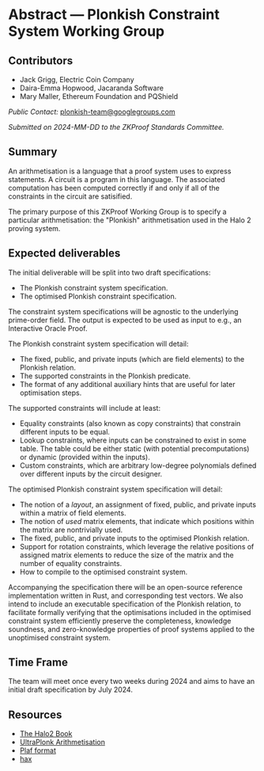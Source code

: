 # Abstract — Plonkish Constraint System Working Group

## Contributors
- Jack Grigg, Electric Coin Company
- Daira-Emma Hopwood, Jacaranda Software
- Mary Maller, Ethereum Foundation and PQShield

*Public Contact:* plonkish-team@googlegroups.com

*Submitted on 2024-MM-DD to the ZKProof Standards Committee.*

## Summary
An arithmetisation is a language that a proof system uses to express statements. A circuit is a program in this language. The associated computation has been computed correctly if and only if all of the constraints in the circuit are satisified.

The primary purpose of this ZKProof Working Group is to specify a particular arithmetisation: the "Plonkish" arithmetisation used in the Halo 2 proving system.

## Expected deliverables
The initial deliverable will be split into two draft specifications:
- The Plonkish constraint system specification.
- The optimised Plonkish constraint specification.

The constraint system specifications will be agnostic to the underlying prime-order field.  The output is expected to be used as input to e.g., an Interactive Oracle Proof.

The Plonkish constraint system specification will detail:
- The fixed, public, and private inputs (which are field elements) to the Plonkish relation.
- The supported constraints in the Plonkish predicate.
- The format of any additional auxiliary hints that are useful for later optimisation steps.

The supported constraints will include at least:
- Equality constraints (also known as copy constraints) that constrain different inputs to be equal.
- Lookup constraints, where inputs can be constrained to exist in some table. The table could be either static (with potential precomputations) or dynamic (provided within the inputs).
- Custom constraints, which are arbitrary low-degree polynomials defined over different inputs by the circuit designer.

The optimised Plonkish constraint system specification will detail:
- The notion of a *layout*, an assignment of fixed, public, and private inputs within a matrix of field elements.
- The notion of *used* matrix elements, that indicate which positions within the matrix are nontrivially used.
- The fixed, public, and private inputs to the optimised Plonkish relation.
- Support for rotation constraints, which leverage the relative positions of assigned matrix elements to reduce the size of the matrix and the number of equality constraints.
- How to compile to the optimised constraint system.

Accompanying the specification there will be an open-source reference implementation written in Rust, and corresponding test vectors.  We also intend to include an executable specification of the Plonkish relation, to facilitate formally verifying that the optimisations included in the optimised constraint system efficiently preserve the completeness, knowledge soundness, and zero-knowledge properties of proof systems applied to the unoptimised constraint system.

## Time Frame
The team will meet once every two weeks during 2024 and aims to have an initial draft specification by July 2024.

## Resources
- [The Halo2 Book](https://zcash.github.io/halo2/concepts/arithmetization.html)
- [UltraPlonk Arithmetisation](https://docs.zkproof.org/pages/standards/accepted-workshop3/proposal-turbo_plonk.pdf)
- [Plaf format](https://github.com/Dhole/polyexen/blob/master/plaf.md)
- [hax](https://github.com/hacspec/hax)
